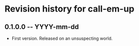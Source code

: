 # Revision history for call-em-up

## 0.1.0.0 -- YYYY-mm-dd

* First version. Released on an unsuspecting world.
